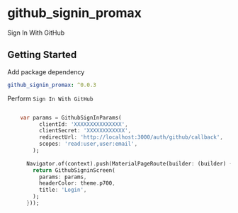 # github_signin_promax
Sign In With GitHub

## Getting Started

Add package dependency

```yaml
github_signin_promax: ^0.0.3
```

Perform `Sign In With GitHub`

```dart

    var params = GithubSignInParams(
          clientId: 'XXXXXXXXXXXXXXX',
          clientSecret: 'XXXXXXXXXXXX',
          redirectUrl: 'http://localhost:3000/auth/github/callback',
          scopes: 'read:user,user:email',
        );
        
      Navigator.of(context).push(MaterialPageRoute(builder: (builder) {
        return GithubSigninScreen(
          params: params,
          headerColor: theme.p700,
          title: 'Login',
        );
      }));
```